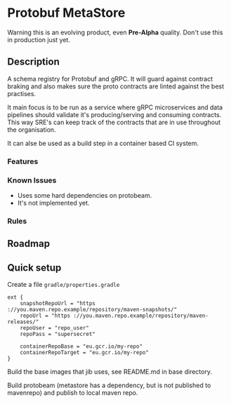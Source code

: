 # Protobuf MetaStore

Warning this is an evolving product, even **Pre-Alpha** quality. Don't use
this in production just yet.

## Description

A schema registry for Protobuf and gRPC. It will guard against contract braking
and also makes sure the proto contracts are linted against the best practises.

It main focus is to be run as a service where gRPC microservices and data pipelines
should validate it's producing/serving and consuming contracts. This way SRE's 
can keep track of the contracts that are in use throughout the organisation.

It can alse be used as a build step in a container based CI system.

### Features


### Known Issues

- Uses some hard dependencies on protobeam.
- It's not implemented yet.

### Rules



## Roadmap

## Quick setup

Create a file `gradle/properties.gradle`

```
ext {
    snapshotRepoUrl = "https ://you.maven.repo.example/repository/maven-snapshots/"
    repoUrl = "https ://you.maven.repo.example/repository/maven-releases/"
    repoUser = "repo_user"
    repoPass = "supersecret"

    containerRepoBase = "eu.gcr.io/my-repo"
    containerRepoTarget = "eu.gcr.io/my-repo"
}
```

Build the base images that jib uses, see README.md in base directory.

Build protobeam (metastore has a dependency, but is not published to mavenrepo) and
publish to local maven repo.
